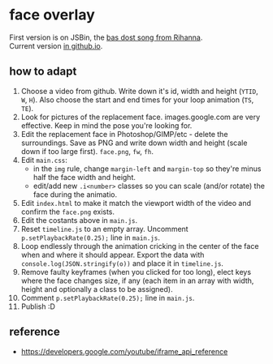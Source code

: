 # face overlay

First version is on JSBin, the [bas dost song from Rihanna](https://output.jsbin.com/tosotuy/latest/quiet).  
Current version [in github.io](https://josepedrodias.github.io/face-overlay/).

## how to adapt

1. Choose a video from github. Write down it's id, width and height (`YTID`, `W`, `H`). Also choose the start and end times for your loop animation (`TS`, `TE`).
2. Look for pictures of the replacement face. images.google.com are very effective. Keep in mind the pose you're looking for.
3. Edit the replacement face in Photoshop/GIMP/etc - delete the surroundings. Save as PNG and write down width and height (scale down if too large first). `face.png`, `fw`, `fh`.
4. Edit `main.css`:
    * in the `img` rule, change `margin-left` and `margin-top` so they're minus half the face width and height.
    * edit/add new `.i<number>` classes so you can scale (and/or rotate) the face during the animatio.
4. Edit `index.html` to make it match the viewport width of the video and confirm the `face.png` exists.
5. Edit the costants above in `main.js`.
6. Reset `timeline.js` to an empty array. Uncomment `p.setPlaybackRate(0.25);` line in `main.js`.
7. Loop endlessly through the animation cricking in the center of the face when and where it should appear. Export the data with `console.log(JSON.stringify(o))` and place it in `timeline.js`.
8. Remove faulty keyframes (when you clicked for too long), elect keys where the face changes size, if any (each item in an array with width, height and optionally a class to be assigned).
9. Comment `p.setPlaybackRate(0.25);` line in `main.js`.
10. Publish :D

## reference

* <https://developers.google.com/youtube/iframe_api_reference>
